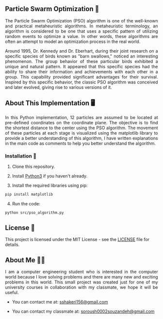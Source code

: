 ## Particle Swarm Optimization 🚀
<div align="justify">
<p>
The Particle Swarm Optimization (PSO) algorithm is one of the well-known and practical metaheuristic algorithms. In metaheuristic terminology, an algorithm is considered to be one that uses a specific pattern of utilizing random events to optimize a value. In other words, these algorithms are often an attempt to model an optimization process in the real world.
</div>
</p>

<div align="justify">
<p>
Around 1995, Dr. Kennedy and Dr. Eberhart, during their joint research on a specific species of birds known as "barn swallows," noticed an interesting phenomenon. The group behavior of these particular birds exhibited a unique and natural pattern. It appeared that this specific species had the ability to share their information and achievements with each other in a group. This capability provided significant advantages for their survival. Inspired by this specific behavior, the classic PSO algorithm was conceived and later evolved, giving rise to various versions of it.
</div>
</p>

## About This Implementation 🖥️
<div align="justify">
<p>
In this Python implementation, 12 particles are assumed to be located at pre-defined coordinates on the coordinate plane. The objective is to find the shortest distance to the center using the PSO algorithm. The movement of these particles at each stage is visualized using the matplotlib library to provide a better understanding of this algorithm, I have written explanations in the main code as comments to help you better understand the algorithm.
</div>
</p>

### Installation 🔧
1. Clone this repository.

2. Install [Python3](https://www.python.org) if you haven't already.

3. Install the required libraries using pip:
```bash
pip install matplotlib
```

4. Run the code:
```bash
python src/pso_algorithm.py
```

## License 📄
This project is licensed under the MIT License - see the [LICENSE](LICENSE) file for details.


## About Me 🙋‍♂️
<div align="justify">
<p>

I am a computer engineering student who is interested in the computer world because I love solving problems and there are many new and exciting problems in this world. This small project was created just for one of my university courses in collaboration with my classmate, we hope it will be useful.
</div>
</p>

- You can contact me at: sshakeri156@gmail.com

- You can contact my classmate at: soroush0002souzandeh@gmail.com
